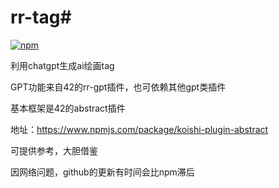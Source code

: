 # rr-tag# 

[![npm](https://img.shields.io/npm/v/koishi-plugin-rr-tag?style=flat-square)](https://www.npmjs.com/package/koishi-plugin-rr-tag)

利用chatgpt生成ai绘画tag

GPT功能来自42的rr-gpt插件，也可依赖其他gpt类插件

基本框架是42的abstract插件

地址：https://www.npmjs.com/package/koishi-plugin-abstract



可提供参考，大胆借鉴
  
因网络问题，github的更新有时间会比npm滞后
